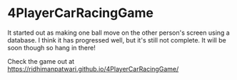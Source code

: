 # 4PlayerCarRacingGame
It started out as making one ball move on the other person's screen using a database. I think it has progressed well, but it's still not complete. It will be soon though so hang in there!

Check the game out at https://ridhimanpatwari.github.io/4PlayerCarRacingGame/
